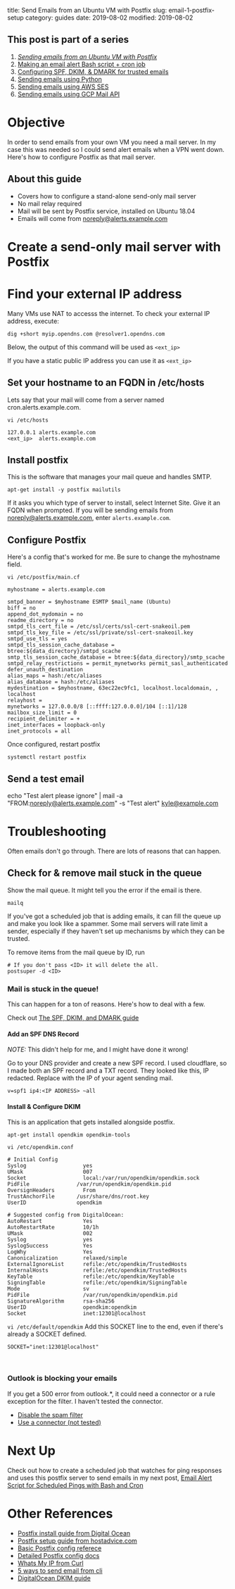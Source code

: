 title: Send Emails from an Ubuntu VM with Postfix
slug: email-1-postfix-setup
category: guides
date: 2019-08-02
modified: 2019-08-02



## This post is part of a series
1. *[Sending emails from an Ubuntu VM with Postfix](email-1-postfix-setup)*
2. [Making an email alert Bash script + cron job](email-2-bash-cron)
3. [Configuring SPF, DKIM, & DMARK for trusted emails](email-3-trust-protocols)
4. [Sending emails using Python](email-4-python)
5. [Sending emails using AWS SES](email-5-aws-ses-api)
6. [Sending emails using GCP Mail API](email-6-gcp-mail-api)


# Objective
In order to send emails from your own VM you need a mail server. In my case
this was needed so I could send alert emails when a VPN went down. Here's how
to configure Postfix as that mail server.

## About this guide
- Covers how to configure a stand-alone send-only mail server
- No mail relay required
- Mail will be sent by Postfix service, installed on  Ubuntu 18.04
- Emails will come from noreply@alerts.example.com




# Create a send-only mail server with Postfix

# Find your external IP address
Many VMs use NAT to accesss the internet. To check your external IP address,
execute:
```
dig +short myip.opendns.com @resolver1.opendns.com
```
Below, the output of this command will be used as `<ext_ip>`

If you have a static public IP address you can use it as `<ext_ip>`


## Set your hostname to an FQDN in /etc/hosts
Lets say that your mail will come from a server named cron.alerts.example.com.

`vi /etc/hosts`
```
127.0.0.1 alerts.example.com
<ext_ip>  alerts.example.com
```


## Install postfix
This is the software that manages your mail queue and handles SMTP.
```
apt-get install -y postfix mailutils
```
If it asks you which type of server to install, select Internet Site.
Give it an FQDN when prompted. If you will be sending emails from
noreply@alerts.example.com, enter `alerts.example.com`.


## Configure Postfix
Here's a config that's worked for me. Be sure to change the myhostname field.



`vi /etc/postfix/main.cf`
```
myhostname = alerts.example.com

smtpd_banner = $myhostname ESMTP $mail_name (Ubuntu)
biff = no
append_dot_mydomain = no
readme_directory = no
smtpd_tls_cert_file = /etc/ssl/certs/ssl-cert-snakeoil.pem
smtpd_tls_key_file = /etc/ssl/private/ssl-cert-snakeoil.key
smtpd_use_tls = yes
smtpd_tls_session_cache_database = btree:${data_directory}/smtpd_scache
smtp_tls_session_cache_database = btree:${data_directory}/smtp_scache
smtpd_relay_restrictions = permit_mynetworks permit_sasl_authenticated defer_unauth_destination
alias_maps = hash:/etc/aliases
alias_database = hash:/etc/aliases
mydestination = $myhostname, 63ec22ec9fc1, localhost.localdomain, , localhost
relayhost =
mynetworks = 127.0.0.0/8 [::ffff:127.0.0.0]/104 [::1]/128
mailbox_size_limit = 0
recipient_delimiter = +
inet_interfaces = loopback-only
inet_protocols = all
```

Once configured, restart postfix
```
systemctl restart postfix
```


## Send a test email
echo "Test alert please ignore" | mail -a "FROM:noreply@alerts.example.com" -s "Test alert" kyle@example.com



# Troubleshooting
Often emails don't go through. There are lots of reasons that can happen.


## Check for & remove mail stuck in the queue
Show the mail queue. It might tell you the error if the email is there.
```
mailq
```

If you've got a scheduled job that is adding emails, it can fill the queue up
and make you look like a spammer. Some mail servers will rate limit a sender,
especially if they haven't set up mechanisms by which they can be trusted.


To remove items from the mail queue by ID, run
```
# If you don't pass <ID> it will delete the all.
postsuper -d <ID>
```

### Mail is stuck in the queue!
This can happen for a ton of reasons. Here's how to deal with a few.

Check out [The SPF, DKIM, and DMARK guide](#TODO)

#### Add an SPF DNS Record
*NOTE:* This didn't help for me, and I might have done it wrong!

Go to your DNS provider and create a new SPF record. I used cloudflare, so I
made both an SPF record and a TXT record. They looked like this, IP redacted.
Replace <IP ADDRESS> with the IP of your agent sending mail.
```
v=spf1 ip4:<IP ADDRESS> ~all
```

#### Install & Configure DKIM
This is an application that gets installed alongside postfix.
```
apt-get install opendkim opendkim-tools
```

`vi /etc/opendkim.conf`
```
# Initial Config
Syslog                  yes
UMask                   007
Socket                  local:/var/run/opendkim/opendkim.sock
PidFile               /var/run/opendkim/opendkim.pid
OversignHeaders         From
TrustAnchorFile       /usr/share/dns/root.key
UserID                opendkim

# Suggested config from DigitalOcean:
AutoRestart             Yes
AutoRestartRate         10/1h
UMask                   002
Syslog                  yes
SyslogSuccess           Yes
LogWhy                  Yes
Canonicalization        relaxed/simple
ExternalIgnoreList      refile:/etc/opendkim/TrustedHosts
InternalHosts           refile:/etc/opendkim/TrustedHosts
KeyTable                refile:/etc/opendkim/KeyTable
SigningTable            refile:/etc/opendkim/SigningTable
Mode                    sv
PidFile                 /var/run/opendkim/opendkim.pid
SignatureAlgorithm      rsa-sha256
UserID                  opendkim:opendkim
Socket                  inet:12301@localhost
```

`vi /etc/default/opendkim`
Add this SOCKET line to the end, even if there's already a SOCKET defined.
```
SOCKET="inet:12301@localhost"
```




&nbsp;

### Outlook is blocking your emails
If you get a 500 error from outlook.\*, it could need a connector or a rule
exception for the filter. I haven't tested the connector.
 - [Disable the spam filter](https://docs.sophos.com/central/Customer/help/en-us/central/Customer/tasks/bypassingexchange.html)
 - [Use a connector (not tested)](https://docs.microsoft.com/en-us/exchange/mail-flow-best-practices/use-connectors-to-configure-mail-flow/set-up-connectors-to-route-mail)


# Next Up
Check out how to create a scheduled job that watches for ping responses and
uses this postfix server to send emails in my next post,
[Email Alert Script for Scheduled Pings with Bash and Cron](email-2-bash-cron)


# Other References
- [Postfix install guide from Digital Ocean](https://www.digitalocean.com/community/tutorials/how-to-install-and-configure-postfix-as-a-send-only-smtp-server-on-ubuntu-16-04)
- [Postfix setup guide from hostadvice.com](https://hostadvice.com/how-to/how-to-setup-postfix-as-send-only-mail-server-on-an-ubuntu-18-04-dedicated-server-or-vps/)
- [Basic Postfix config referece](http://www.postfix.org/BASIC_CONFIGURATION_README.html)
- [Detailed Postfix config docs](http://www.postfix.org/postconf.5.html)
- [Whats My IP from Curl](https://www.cyberciti.biz/faq/how-to-find-my-public-ip-address-from-command-line-on-a-linux/)
- [5 ways to send email from cli](https://tecadmin.net/ways-to-send-email-from-linux-command-line/)
- [DigitalOcean DKIM guide](https://www.digitalocean.com/community/tutorials/how-to-install-and-configure-dkim-with-postfix-on-debian-wheezy)

